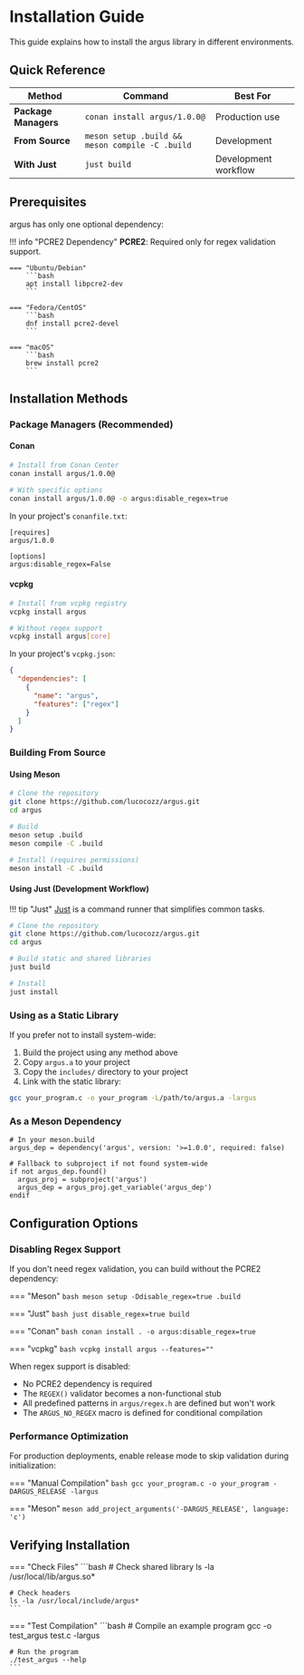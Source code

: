 # Installation Guide

This guide explains how to install the argus library in different environments.

## Quick Reference

| Method | Command | Best For |
|--------|---------|----------|
| **Package Managers** | `conan install argus/1.0.0@` | Production use |
| **From Source** | `meson setup .build && meson compile -C .build` | Development |
| **With Just** | `just build` | Development workflow |

## Prerequisites

argus has only one optional dependency:

!!! info "PCRE2 Dependency"
    **PCRE2**: Required only for regex validation support.
    
    === "Ubuntu/Debian"
        ```bash
        apt install libpcre2-dev
        ```
    
    === "Fedora/CentOS"
        ```bash
        dnf install pcre2-devel
        ```
    
    === "macOS"
        ```bash
        brew install pcre2
        ```

## Installation Methods

### Package Managers (Recommended)

#### Conan

```bash
# Install from Conan Center
conan install argus/1.0.0@

# With specific options
conan install argus/1.0.0@ -o argus:disable_regex=true
```

In your project's `conanfile.txt`:
```
[requires]
argus/1.0.0

[options]
argus:disable_regex=False
```

#### vcpkg

```bash
# Install from vcpkg registry
vcpkg install argus

# Without regex support
vcpkg install argus[core]
```

In your project's `vcpkg.json`:
```json
{
  "dependencies": [
    {
      "name": "argus",
      "features": ["regex"]
    }
  ]
}
```

### Building From Source

#### Using Meson

```bash
# Clone the repository
git clone https://github.com/lucocozz/argus.git
cd argus

# Build
meson setup .build
meson compile -C .build

# Install (requires permissions)
meson install -C .build
```

#### Using Just (Development Workflow)

!!! tip "Just"
    [Just](https://github.com/casey/just) is a command runner that simplifies common tasks.

```bash
# Clone the repository
git clone https://github.com/lucocozz/argus.git
cd argus

# Build static and shared libraries
just build

# Install
just install
```

### Using as a Static Library

If you prefer not to install system-wide:

1. Build the project using any method above
2. Copy `argus.a` to your project
3. Copy the `includes/` directory to your project
4. Link with the static library:

```bash
gcc your_program.c -o your_program -L/path/to/argus.a -largus
```

### As a Meson Dependency

```meson
# In your meson.build
argus_dep = dependency('argus', version: '>=1.0.0', required: false)

# Fallback to subproject if not found system-wide
if not argus_dep.found()
  argus_proj = subproject('argus')
  argus_dep = argus_proj.get_variable('argus_dep')
endif
```

## Configuration Options

### Disabling Regex Support

If you don't need regex validation, you can build without the PCRE2 dependency:

=== "Meson"
    ```bash
    meson setup -Ddisable_regex=true .build
    ```

=== "Just"
    ```bash
    just disable_regex=true build
    ```

=== "Conan"
    ```bash
    conan install . -o argus:disable_regex=true
    ```

=== "vcpkg"
    ```bash
    vcpkg install argus --features=""
    ```

When regex support is disabled:
- No PCRE2 dependency is required
- The `REGEX()` validator becomes a non-functional stub
- All predefined patterns in `argus/regex.h` are defined but won't work
- The `ARGUS_NO_REGEX` macro is defined for conditional compilation

### Performance Optimization

For production deployments, enable release mode to skip validation during initialization:

=== "Manual Compilation"
    ```bash
    gcc your_program.c -o your_program -DARGUS_RELEASE -largus
    ```

=== "Meson"
    ```meson
    add_project_arguments('-DARGUS_RELEASE', language: 'c')
    ```

## Verifying Installation

=== "Check Files"
    ```bash
    # Check shared library
    ls -la /usr/local/lib/argus.so*
    
    # Check headers
    ls -la /usr/local/include/argus*
    ```

=== "Test Compilation"
    ```bash
    # Compile an example program
    gcc -o test_argus test.c -largus
    
    # Run the program
    ./test_argus --help
    ```
